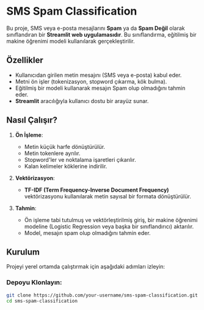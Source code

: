 # SMS Spam Classification

Bu proje, SMS veya e-posta mesajlarını **Spam** ya da **Spam Değil** olarak sınıflandıran bir **Streamlit web uygulamasıdır**. Bu sınıflandırma, eğitilmiş bir makine öğrenimi modeli kullanılarak gerçekleştirilir.

## Özellikler

- Kullanıcıdan girilen metin mesajını (SMS veya e-posta) kabul eder.
- Metni ön işler (tokenizasyon, stopword çıkarma, kök bulma).
- Eğitilmiş bir modeli kullanarak mesajın Spam olup olmadığını tahmin eder.
- **Streamlit** aracılığıyla kullanıcı dostu bir arayüz sunar.

## Nasıl Çalışır?

1. **Ön İşleme**: 
   - Metin küçük harfe dönüştürülür.
   - Metin tokenlere ayrılır.
   - Stopword'ler ve noktalama işaretleri çıkarılır.
   - Kalan kelimeler köklerine indirilir.
   
2. **Vektörizasyon**:
   - **TF-IDF (Term Frequency-Inverse Document Frequency)** vektörizasyonu kullanılarak metin sayısal bir formata dönüştürülür.

3. **Tahmin**:
   - Ön işleme tabi tutulmuş ve vektörleştirilmiş giriş, bir makine öğrenimi modeline (Logistic Regression veya başka bir sınıflandırıcı) aktarılır.
   - Model, mesajın spam olup olmadığını tahmin eder.

## Kurulum

Projeyi yerel ortamda çalıştırmak için aşağıdaki adımları izleyin:

### Depoyu Klonlayın:

```bash
git clone https://github.com/your-username/sms-spam-classification.git
cd sms-spam-classification
